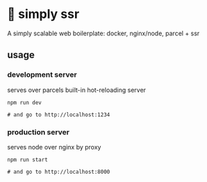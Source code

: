 # 🔭 simply ssr

A simply scalable web boilerplate: docker, nginx/node, parcel + ssr

## usage


### development server
serves over parcels built-in hot-reloading server

```
npm run dev

# and go to http://localhost:1234
```

### production server
serves node over nginx by proxy

```
npm run start

# and go to http://localhost:8000
```
